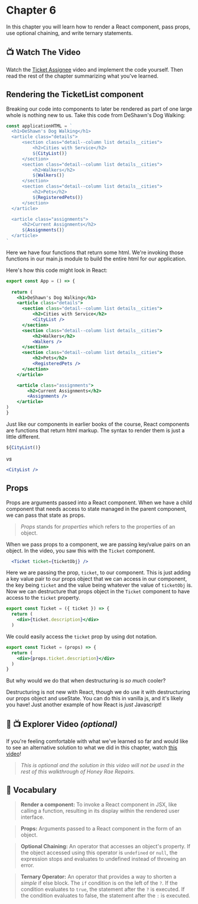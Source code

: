 # Chapter 6
In this chapter you will learn how to render a React component, pass props, use optional chaining, and write ternary statements.

## 📺 Watch The Video
Watch the [Ticket Assignee](https://youtu.be/8s4TQdJ3EBk) video and implement the code yourself. Then read the rest of the chapter summarizing what you've learned.

## Rendering the TicketList component
Breaking our code into components to later be rendered as part of one large whole is nothing new to us. Take this code from DeShawn's Dog Walking: 

```javascript 
const applicationHTML = `
  <h1>DeShawn's Dog Walking</h1>
  <article class="details">
      <section class="detail--column list details__cities">
          <h2>Cities with Service</h2>
          ${CityList()}
      </section>
      <section class="detail--column list details__cities">
          <h2>Walkers</h2>
          ${Walkers()}
      </section>
      <section class="detail--column list details__cities">
          <h2>Pets</h2>
          ${RegisteredPets()}
      </section>
  </article>

  <article class="assignments">
      <h2>Current Assignments</h2>
      ${Assignments()}
  </article>
`
```

Here we have four functions that return some html. We're invoking those functions in our main.js module to build the entire html for our application. 

Here's how this code might look in React:

```jsx
export const App = () => {
  
  return (
    <h1>DeShawn's Dog Walking</h1>
    <article class="details">
      <section class="detail--column list details__cities">
          <h2>Cities with Service</h2>
          <CityList />
      </section>
      <section class="detail--column list details__cities">
          <h2>Walkers</h2>
          <Walkers />
      </section>
      <section class="detail--column list details__cities">
          <h2>Pets</h2>
          <RegisteredPets />
      </section>
    </article>

    <article class="assignments">
        <h2>Current Assignments</h2>
        <Assignments />
    </article>
) 
}
```

Just like our components in earlier books of the course, React components are functions that return html markup. The syntax to render them is just a little different. 

```javascript
${CityList()}
```
_vs_
```jsx
<CityList />
```

## Props
Props are arguments passed into a React component. When we have a child component that needs access to state managed in the parent component, we can pass that state as props. 

>_Props_ stands for _properties_ which refers to the properties of an object. 

When we pass props to a component, we are passing key/value pairs on an object. In the video, you saw this with the `Ticket` component. 

```jsx
  <Ticket ticket={ticketObj} />
```

Here we are passing the prop, `ticket`, to our component. This is just adding a key value pair to our props object that we can access in our component, 
the key being `ticket` and the value being whatever the value of `ticketObj` is. Now we can destructure that props object in the `Ticket` component to have access to the `ticket` property.

```jsx
export const Ticket = ({ ticket }) => {
  return (
    <div>{ticket.description}</div>
  )
```

 We could easily access the `ticket` prop by using dot notation.

```jsx
export const Ticket = (props) => {
  return (
    <div>{props.ticket.description}</div>
  )
}
```

But why would we do that when destructuring is _so much_ cooler? 

Destructuring is not new with React, though we do use it with destructuring our props object and useState. You can do this in vanilla js, and it's likely you have! Just another example of how React is _just_ Javascript!

## 🧭 📺 Explorer Video _(optional)_
If you're feeling comfortable with what we've learned so far and would like to see an alternative solution to what we did in this chapter, watch [this video](https://youtu.be/Sq4CzHMLXTk?si=_PKOdYncLfGx-hHa)! 
>_This is optional and the solution in this video will not be used in the rest of this walkthrough of Honey Rae Repairs._

## 📓 Vocabulary
>**Render a component:** To invoke a React component in JSX, like calling a function, resulting in its display within the rendered user interface.

>**Props:** Arguments passed to a React component in the form of an object.

>**Optional Chaining:** An operator that accesses an object's property. If the object accessed using this operator is `undefined` or `null`, the expression stops and evaluates to undefined instead of throwing an error.

>**Ternary Operator:** An operator that provides a way to shorten a _simple_ if else block. The `if` condition is on the left of the `?`. If the condition evaluates to `true`, the statement after the `?` is executed. If the condition evaluates to false, the statement after the `:` is executed.
